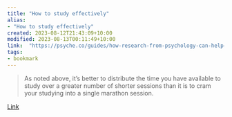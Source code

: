 ```yaml
---
title: "How to study effectively"
alias:
- "How to study effectively"
created: 2023-08-12T21:43:09+10:00
modified: 2023-08-13T00:11:49+10:00
link:  "https://psyche.co/guides/how-research-from-psychology-can-help-you-study-effectively"
tags:
- bookmark
---
```


> As noted above, it’s better to distribute the time you have available to study over a greater number of shorter sessions than it is to cram your studying into a single marathon session.

[Link](https://psyche.co/guides/how-research-from-psychology-can-help-you-study-effectively)